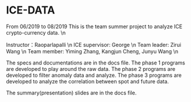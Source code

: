 # ICE-DATA
From 06/2019 to 08/2019
This is the team summer project to analyze ICE crypto-currency data. \n

Instructor：Raoparlapalli \n
ICE supervisor: George \n
Team leader: Zirui Wang \n
Team member: Yiming Zhang, Kangjun Cheng, Junyu Wang \n


The specs and documentations are in the docs file.
The phase 1 programs are developed to play around the raw data.
The phase 2 programs are developed to filter anomaly data and analyze.
The phase 3 programs are developed to analyze the correlation between spot and future data.

The summary(presentation) slides are in the docs file.
